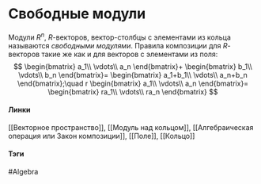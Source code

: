 # Свободные модули
Модули $R^{n}$, $R$-векторов, вектор-столбцы с элементами из кольца называются *свободными модулями*. Правила композиции для $R$-векторов такие же как и для векторов с элементами из поля:
$$
\begin{bmatrix}
	a_1\\
	\vdots\\
	a_n
\end{bmatrix}+
\begin{bmatrix}
	b_1\\
	\vdots\\
	b_n
\end{bmatrix}=
\begin{bmatrix}
a_1+b_1\\
\vdots\\
a_n+b_n
\end{bmatrix};\quad
r
\begin{bmatrix}
	a_1\\
	\vdots\\
	a_n
\end{bmatrix}=
\begin{bmatrix}
	ra_1\\
	\vdots\\
	ra_n
\end{bmatrix}
$$

#### Линки
[[Векторное пространство]],
[[Модуль над кольцом]],
[[Алгебраическая операция или Закон композиции]],
[[Поле]],
[[Кольцо]]
#### Тэги 
 #Algebra 